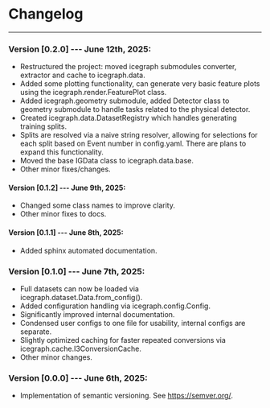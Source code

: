 # Changelog

---
### Version [0.2.0] --- June 12th, 2025:
- Restructured the project: moved icegraph submodules converter, extractor and cache to icegraph.data.
- Added some plotting functionality, can generate very basic feature plots using the icegraph.render.FeaturePlot class.
- Added icegraph.geometry submodule, added Detector class to geometry submodule to handle tasks related to the physical detector.
- Created icegraph.data.DatasetRegistry which handles generating training splits.
- Splits are resolved via a naive string resolver, allowing for selections for each split based on Event number in config.yaml. There are plans to expand this functionality.
- Moved the base IGData class to icegraph.data.base.
- Other minor fixes/changes.

#### Version [0.1.2] --- June 9th, 2025:
- Changed some class names to improve clarity.
- Other minor fixes to docs.

#### Version [0.1.1] --- June 8th, 2025:
- Added sphinx automated documentation.

### Version [0.1.0] --- June 7th, 2025:
- Full datasets can now be loaded via icegraph.dataset.Data.from_config().
- Added configuration handling via icegraph.config.Config.
- Significantly improved internal documentation.
- Condensed user configs to one file for usability, internal configs are separate.
- Slightly optimized caching for faster repeated conversions via icegraph.cache.I3ConversionCache.
- Other minor changes.

### Version [0.0.0] --- June 6th, 2025:
- Implementation of semantic versioning. See https://semver.org/.
